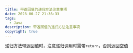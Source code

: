 ```yaml
---
title: 带返回值的递归方法注意事项
date: 2023-06-27 21:36:33
tags:
  - Java
description: 带返回值的递归方法注意事项
copyright: true
---
```


递归方法带返回值时，注意递归调用时需带`return`，否则返回空值
